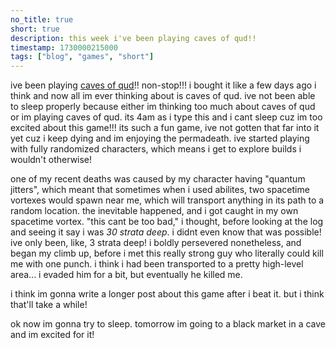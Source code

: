 ```yaml
---
no_title: true
short: true
description: this week i've been playing caves of qud!!
timestamp: 1730000215000
tags: ["blog", "games", "short"]
---
```

ive been playing [caves of qud](https://www.cavesofqud.com/)!! non-stop!!! i bought it like a few days ago i think and now all im ever thinking about is caves of qud. ive not been able to sleep properly because either im thinking too much about caves of qud or im playing caves of qud. its 4am as i type this and i cant sleep cuz im too excited about this game!!! its such a fun game, ive not gotten that far into it yet cuz i keep dying and im enjoying the permadeath. ive started playing with fully randomized characters, which means i get to explore builds i wouldn't otherwise!

one of my recent deaths was caused by my character having "quantum jitters", which meant that sometimes when i used abilites, two spacetime vortexes would spawn near me, which will transport anything in its path to a random location. the inevitable happened, and i got caught in my own spacetime vortex. "this cant be too bad," i thought, before looking at the log and seeing it say i was *30 strata deep*. i didnt even know that was possible! ive only been, like, 3 strata deep! i boldly persevered nonetheless, and began my climb up, before i met this really strong guy who literally could kill me with one punch. i think i had been transported to a pretty high-level area... i evaded him for a bit, but eventually he killed me.

i think im gonna write a longer post about this game after i beat it. but i think that'll take a while!

ok now im gonna try to sleep. tomorrow im going to a black market in a cave and im excited for it!